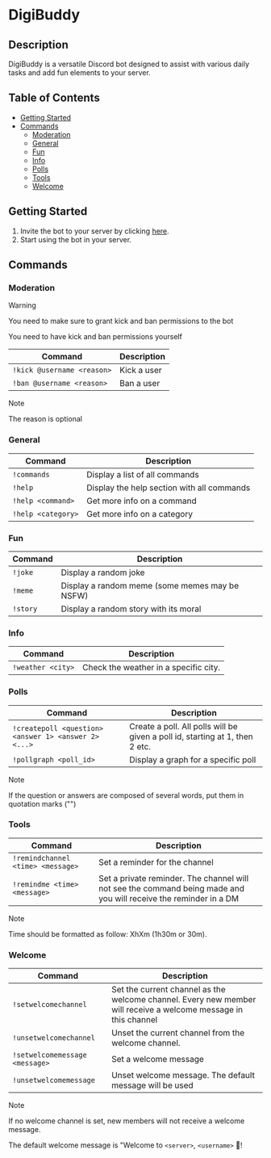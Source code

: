 # DigiBuddy

## Description

DigiBuddy is a versatile Discord bot designed to assist with various daily tasks and add fun elements to your server.

## Table of Contents

- [Getting Started](#getting-started)
- [Commands](#commands)
  - [Moderation](#moderation)
  - [General](#general)
  - [Fun](#fun)
  - [Info](#info)
  - [Polls](#polls)
  - [Tools](#tools)
  - [Welcome](#welcome)

## Getting Started

1. Invite the bot to your server by clicking [here](https://discord.com/api/oauth2/authorize?client_id=1199547223843807362&permissions=8&scope=bot).
2. Start using the bot in your server.

## Commands

### Moderation

> [!WARNING]
> You need to make sure to grant kick and ban permissions to the bot
>
> You need to have kick and ban permissions yourself

| Command | Description |
| --- | --- |
| `!kick @username <reason>` | Kick a user |
| `!ban @username <reason>` | Ban a user |

> [!NOTE]
> The reason is optional


### General

| Command | Description |
| --- | --- |
| `!commands` | Display a list of all commands |
| `!help` | Display the help section with all commands |
| `!help <command>` | Get more info on a command |
| `!help <category>` | Get more info on a category |


### Fun

| Command | Description |
| --- | --- |
| `!joke` | Display a random joke |
| `!meme` | Display a random meme (some memes may be NSFW) |
| `!story` | Display a random story with its moral |


### Info

| Command | Description |
| --- | --- |
| `!weather <city>` | Check the weather in a specific city. |


### Polls

| Command | Description |
| --- | --- |
| `!createpoll <question> <answer 1> <answer 2> <...>` | Create a poll. All polls will be given a poll id, starting at 1, then 2 etc.  |
| `!pollgraph <poll_id>` | Display a graph for a specific poll |

> [!NOTE]
> If the question or answers are composed of several words, put them in quotation marks ("")


### Tools

| Command | Description |
| --- | --- |
| `!remindchannel <time> <message>` | Set a reminder for the channel |
| `!remindme <time> <message>` | Set a private reminder. The channel will not see the command being made and you will receive the reminder in a DM |

> [!NOTE]
> Time should be formatted as follow: XhXm (1h30m or 30m).


### Welcome

| Command | Description |
| --- | --- |
| `!setwelcomechannel` | Set the current channel as the welcome channel. Every new member will receive a welcome message in this channel |
| `!unsetwelcomechannel` | Unset the current channel from the welcome channel. |
| `!setwelcomemessage <message>` | Set a welcome message |
| `!unsetwelcomemessage` | Unset welcome message. The default message will be used |

> [!NOTE]
> If no welcome channel is set, new members will not receive a welcome message.
>
> The default welcome message is "Welcome to `<server>`, `<username>` 🎉!

